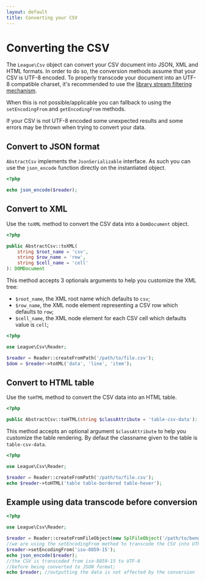 ```yaml
---
layout: default
title: Converting your CSV
---
```


# Converting the CSV

The `League\Csv` object can convert your CSV document into JSON, XML and HTML formats. In order to do so, the conversion methods assume that your CSV is UTF-8 encoded. To properly transcode your document into an UTF-8 compatible charset, it's recommended to use the <a href="/filtering/">library stream filtering mechanism</a>.

When this is not possible/applicable you can fallback to using the `setEncodingFrom` and `getEncodingFrom` methods.

If your CSV is not UTF-8 encoded some unexpected results and some errors may be thrown when trying to convert your data.

## Convert to JSON format

`AbstractCsv` implements the `JsonSerializable` interface. As such you can use the `json_encode` function directly on the instantiated object.

~~~php
<?php

echo json_encode($reader);
~~~

## Convert to XML

Use the `toXML` method to convert the CSV data into a `DomDocument` object.

~~~php
<?php

public AbstractCsv::toXML(
    string $root_name = 'csv',
    string $row_name = 'row',
    string $cell_name = 'cell'
): DOMDocument
~~~

This method accepts 3 optionals arguments to help you customize the XML tree:

- `$root_name`, the XML root name which defaults to `csv`;
- `$row_name`, the XML node element representing a CSV row which defaults to `row`;
- `$cell_name`, the XML node element for each CSV cell which defaults value is `cell`;

~~~php
<?php

use League\Csv\Reader;

$reader = Reader::createFromPath('/path/to/file.csv');
$dom = $reader->toXML('data', 'line', 'item');
~~~

## Convert to HTML table

Use the `toHTML` method to convert the CSV data into an HTML table.

~~~php
<?php

public AbstractCsv::toHTML(string $classAttribute = 'table-csv-data'): string
~~~

This method accepts an optional argument `$classAttribute` to help you customize the table
rendering. By defaut the classname given to the table is `table-csv-data`.

~~~php
<?php

use League\Csv\Reader;

$reader = Reader::createFromPath('/path/to/file.csv');
echo $reader->toHTML('table table-bordered table-hover');
~~~

## Example using data transcode before conversion

~~~php
<?php

use League\Csv\Reader;

$reader = Reader::createFromFileObject(new SplFileObject('/path/to/bengali.csv'));
//we are using the setEncodingFrom method to transcode the CSV into UTF-8
$reader->setEncodingFrom('iso-8859-15');
echo json_encode($reader);
//the CSV is transcoded from iso-8859-15 to UTF-8
//before being converted to JSON format;
echo $reader; //outputting the data is not affected by the conversion
~~~
